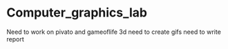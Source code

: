 # Computer_graphics_lab

Need to work on pivato and gameoflife 3d
need to create gifs
need to write report
